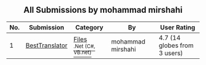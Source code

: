 ﻿<div align="center">

## All Submissions by mohammad mirshahi

</div>

No.  | Submission | Category | By   | User Rating
---- | ---------- | -------- | ---- | -----------
1 | [BestTranslator<br />](https://github.com/Planet-Source-Code/mohammad-mirshahi-besttranslator__10-8174) | [Files<br /><sup>.Net (C#, VB.net)</sup>](../ByCategory/files__10-2.md) | mohammad mirshahi | 4.7 (14 globes from 3 users)
